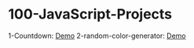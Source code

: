 # 100-JavaScript-Projects

1-Countdown: <a href="https://codingbhagz.github.io/100-JavaScript-Projects/countdown-1/" >Demo</a>
2-random-color-generator: <a href="https://codingbhagz.github.io/100-JavaScript-Projects/random-color-generator/" >Demo</a>
